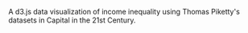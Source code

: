A d3.js data visualization of income inequality using Thomas Piketty's datasets in Capital in the 21st Century.
